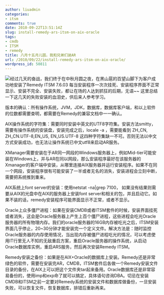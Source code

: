 ```yaml
---
author: liuadmin
categories:
- itsm
comments: true
date: 2010-09-22T13:51:14Z
slug: install-remedy-ars-itsm-on-aix-oracle
tags:
- cmdb
- ITSM
- remedy
title: 八月十五月儿圆，我和兄弟们装AR
url: /2010/09/22/install-remedy-ars-itsm-on-aix-oracle/
wordpress_id: 50811
---
```


![](http://ww.61bay.com/pic/upload/10ph1/20095272001540.jpg)经过几天的奋战，我们终于在中秋月圆之夜，在黑山扈的百望山脚下为客户成功地安装了Remedy ITSM 7.6.03 每当安装程序一次次挂死、安装程序界面不正常显示、安装不完全、安装失败，都让在场的人达到抓狂的后期，无语~~ 这里总结一下这几天的失败安装的血泪史，供后来人参考学习。

版本的确认：所有操作系统，JVM，JDK，数据库，数据库客户端，和以上软件的位数都需要查明，都需要在Remedy的兼容文档中一一确认。

AIX操作系统的字符集：需要同时安装中英文的UTF8字符集。安装方法smitty，需要有操作系统的安装盘，安装完成之后，locale -a ，需要能看到 ZH_CN, ZH_CN.UTF-8,EN_US, EN_US.UTF-8 这四种字符集缺一不可。否则无法以中文方式安装成功，也无法让操作系统已中文utf8来启动AR服务。

XManager需要安装在于AR同一网段的Windows服务器上，例如Mid-tier可能安装在Windows上，并与AR在同以网段，那么安装程序最好在该服务器的Xmanager的客户端中安装，从哪里连接AIX服务器并运行安装程序。如果不在同一个网段，安装程序很有可能安装了一半或者无名的消失，安装进程会立刻中断，需要把系统推到重来。

AIX系统上font server的安装：使用netstat -na|grep 7100， 如果没有结果则需要从AIX的光盘中在AIX的服务器上安装font server和相关的包，并且启动它。如果不装的话，remedy安装程序可能界面显示不正常，或者不显示。

Oracle上众多僵尸进程：如果在安装CMDB或者ITSM套件的时候，安装界面挂死或者消失，这会是Oracle服务器上产生上百个僵尸进程，这些进程会吃光Oracle服务器的所有物理内存。我们的oracle服务器的16GB内存被吃光之后，ITSM安装界面几乎停止，20~30分钟才能安装完一个定义文件。解决方法是：随时监控Oracle服务器的内存使用情况，当出现内存被僵尸进程吃光的情况，可以考虑使用IT行里无人不知的无敌重启方案，重启Oracle服务器的操作系统，从启动Oracle数据库实例，重启ARS服务，然后再次安装Remedy ITSM。

Remedy安装之备份：如果是在AIX+Oracle的数据库上安装。Remedy还是非常绿色的软件，需要在安装完AR，CMDB，ITSM套件后各做一个Remedy安装文件目录的备份，在AIX上可以把这个文件夹tar起来备用。Oracle数据库还是非常容易备份的，使用imp和exp命了就可以搞定，具体语句咨询DBA。切忌在安装CMDB和ITSM之前一定要对Remedy系统的安装文件和数据库做备份，一旦安装失败，可以恢复文件，恢复数据库，排错后重新再来。
